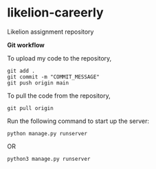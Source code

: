 # likelion-careerly
Likelion assignment repository

**Git workflow**

To upload my code to the repository,
```
git add .
git commit -m "COMMIT_MESSAGE"
git push origin main
```

To pull the code from the repository,
```
git pull origin
```

Run the following command to start up the server:

```python3
python manage.py runserver
```
OR

```python3
python3 manage.py runserver
```



